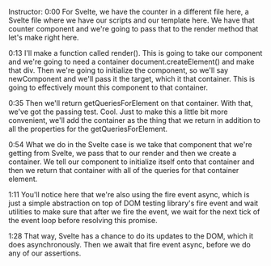Instructor: 0:00 For Svelte, we have the counter in a different file here, a Svelte file where we have our scripts and our template here. We have that counter component and we're going to pass that to the render method that let's make right here.

0:13 I'll make a function called render(). This is going to take our component and we're going to need a container document.createElement() and make that div. Then we're going to initialize the component, so we'll say newComponent and we'll pass it the target, which it that container. This is going to effectively mount this component to that container.

0:35 Then we'll return getQueriesForElement on that container. With that, we've got the passing test. Cool. Just to make this a little bit more convenient, we'll add the container as the thing that we return in addition to all the properties for the getQueriesForElement.

0:54 What we do in the Svelte case is we take that component that we're getting from Svelte, we pass that to our render and then we create a container. We tell our component to initialize itself onto that container and then we return that container with all of the queries for that container element.

1:11 You'll notice here that we're also using the fire event async, which is just a simple abstraction on top of DOM testing library's fire event and wait utilities to make sure that after we fire the event, we wait for the next tick of the event loop before resolving this promise.

1:28 That way, Svelte has a chance to do its updates to the DOM, which it does asynchronously. Then we await that fire event async, before we do any of our assertions.
